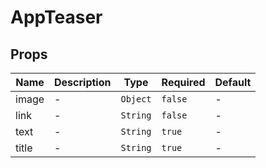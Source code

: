 # AppTeaser

## Props

<!-- @vuese:AppTeaser:props:start -->
|Name|Description|Type|Required|Default|
|---|---|---|---|---|
|image|-|`Object`|`false`|-|
|link|-|`String`|`false`|-|
|text|-|`String`|`true`|-|
|title|-|`String`|`true`|-|

<!-- @vuese:AppTeaser:props:end -->


